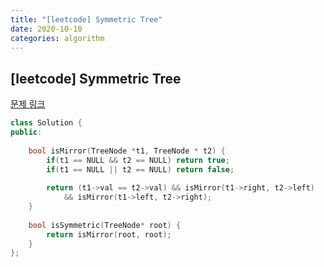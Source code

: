 ```yaml
---
title: "[leetcode] Symmetric Tree"
date: 2020-10-10
categories: algorithm
---
```

## [leetcode] Symmetric Tree
[문제 링크](https://leetcode.com/problems/symmetric-tree/)

```c++
class Solution {
public:
    
    bool isMirror(TreeNode *t1, TreeNode * t2) {
        if(t1 == NULL && t2 == NULL) return true;
        if(t1 == NULL || t2 == NULL) return false;
        
        return (t1->val == t2->val) && isMirror(t1->right, t2->left)
            && isMirror(t1->left, t2->right);
    }
    
    bool isSymmetric(TreeNode* root) {
        return isMirror(root, root);
    }
};
```